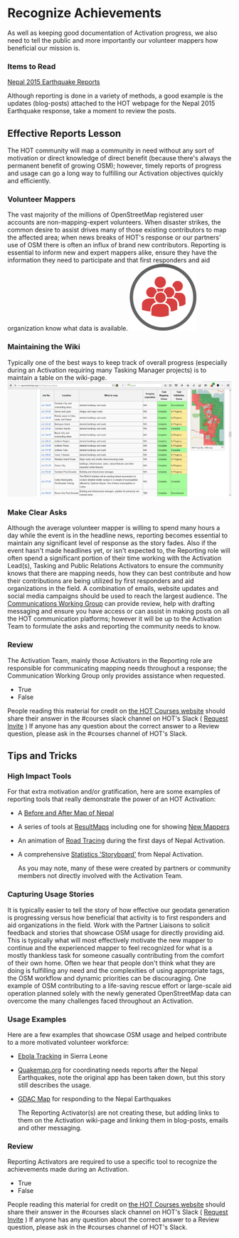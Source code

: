 # Recognize Achievements

As well as keeping good documentation of Activation progress, we also need to tell the public and more importantly our volunteer mappers how beneficial our mission is.

### Items to Read

[Nepal 2015 Earthquake Reports](https://hotosm.org/projects/nepal_2015_earthquake_response)

Although reporting is done in a variety of methods, a good example is the updates \(blog-posts\) attached to the HOT webpage for the Nepal 2015 Earthquake response, take a moment to review the posts.

## Effective Reports Lesson

The HOT community will map a community in need without any sort of motivation or direct knowledge of direct benefit \(because there's always the permanent benefit of growing OSM\); however, timely reports of progress and usage can go a long way to fulfilling our Activation objectives quickly and efficiently.

### Volunteer Mappers

The vast majority of the millions of OpenStreetMap registered user accounts are non-mapping-expert volunteers. When disaster strikes, the common desire to assist drives many of those existing contributors to map the affected area; when news breaks of HOT's response or our partners' use of OSM there is often an influx of brand new contributors. Reporting is essential to inform new and expert mappers alike, ensure they have the information they need to participate and that first responders and aid organization know what data is available. ![](../.gitbook/assets/workinggroups.jpg)

### Maintaining the Wiki

Typically one of the best ways to keep track of overall progress \(especially during an Activation requiring many Tasking Manager projects\) is to maintain a table on the wiki-page. ![](../.gitbook/assets/projecttable.png)

### Make Clear Asks

Although the average volunteer mapper is willing to spend many hours a day while the event is in the headline news, reporting becomes essential to maintain any significant level of response as the story fades. Also if the event hasn't made headlines yet, or isn't expected to, the Reporting role will often spend a significant portion of their time working with the Activation Lead\(s\), Tasking and Public Relations Activators to ensure the community knows that there are mapping needs, how they can best contribute and how their contributions are being utilized by first responders and aid organizations in the field. A combination of emails, website updates and social media campaigns should be used to reach the largest audience. The [Communications Working Group](https://www.hotosm.org/community/working-groups/) can provide review, help with drafting messaging and ensure you have access or can assist in making posts on all the HOT communication platforms; however it will be up to the Activation Team to formulate the asks and reporting the community needs to know.

### Review

The Activation Team, mainly those Activators in the Reporting role are responsible for communicating mapping needs throughout a response; the Communication Working Group only provides assistance when requested.

* True
* False

People reading this material for credit on [the HOT Courses website](http://courses.hotosm.org/) should share their answer in the \#courses slack channel on HOT's Slack \( [Request Invite](http://slack.hotosm.org) \) If anyone has any question about the correct answer to a Review question, please ask in the \#courses channel of HOT's Slack.

## Tips and Tricks

### High Impact Tools

For that extra motivation and/or gratification, here are some examples of reporting tools that really demonstrate the power of an HOT Activation:

* A [Before and After Map of Nepal](http://pierzen.dev.openstreetmap.org/hot/leaflet/OSM-Compare-before-after.html#11/27.7665/85.4345)
* A series of tools at [ResultMaps](http://resultmaps.neis-one.org/) including one for showing [New Mappers](http://resultmaps.neis-one.org/newestosm?zoom=9&lat=27.92779&lon=85.18661&layers=0B0TTT)
* An animation of [Road Tracing](https://www.mapbox.com/blog/nepal-earthquake-animation/) during the first days of Nepal Activation.
* A comprehensive [Statistics 'Storyboard'](http://osm.townsendjennings.com/nepal/) from Nepal Activation.

  As you may note, many of these were created by partners or community members not directly involved with the Activation Team.

### Capturing Usage Stories

It is typically easier to tell the story of how effective our geodata generation is progressing versus how beneficial that activity is to first responders and aid organizations in the field. Work with the Partner Liaisons to solicit feedback and stories that showcase OSM usage for directly providing aid. This is typically what will most effectively motivate the new mapper to continue and the experienced mapper to feel recognized for what is a mostly thankless task for someone casually contributing from the comfort of their own home. Often we hear that people don't think what they are doing is fulfilling any need and the complexities of using appropriate tags, the OSM workflow and dynamic priorities can be discouraging. One example of OSM contributing to a life-saving rescue effort or large-scale aid operation planned solely with the newly generated OpenStreetMap data can overcome the many challenges faced throughout an Activation.

### Usage Examples

Here are a few examples that showcase OSM usage and helped contribute to a more motivated volunteer workforce:

* [Ebola Tracking](http://umap.openstreetmap.fr/en/map/ebola-e-tracking-in-sierra-leone-liberia-and-guine_12522#7/6.474/-10.789) in Sierra Leone
* [Quakemap.org](http://www.kathmandulivinglabs.org/projects/quakemaporg) for coordinating needs reports after the Nepal Earthquakes, note the original app has been taken down, but this story still describes the usage.
* [GDAC Map](https://unosat.maps.arcgis.com/apps/webappviewer/index.html?id=b9f9da798f364cd6a6e68fc20f5475eb) for responding to the Nepal Earthquakes

  The Reporting Activator\(s\) are not creating these, but adding links to them on the Activation wiki-page and linking them in blog-posts, emails and other messaging.

### Review

Reporting Activators are required to use a specific tool to recognize the achievements made during an Activation.

* True
* False

People reading this material for credit on [the HOT Courses website](http://courses.hotosm.org/) should share their answer in the \#courses slack channel on HOT's Slack \( [Request Invite](http://slack.hotosm.org) \) If anyone has any question about the correct answer to a Review question, please ask in the \#courses channel of HOT's Slack.

